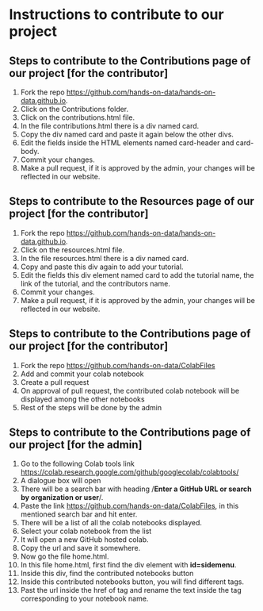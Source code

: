 # Instructions to contribute to our project

## Steps to contribute to the Contributions page of our project [for the contributor]

1) Fork the repo https://github.com/hands-on-data/hands-on-data.github.io.
2) Click on the Contributions folder.
3) Click on the contributions.html file.
4) In the file contributions.html there is a div named card.
5) Copy the div named card and paste it again below the other divs.
6) Edit the fields inside the HTML elements named card-header and card-body.
7) Commit your changes.
8) Make a pull request, if it is approved by the admin, your changes will be reflected in our website.

## Steps to contribute to the Resources page of our project [for the contributor]

1) Fork the repo https://github.com/hands-on-data/hands-on-data.github.io.
2) Click on the resources.html file.
3) In the file resources.html there is a div named card.
4) Copy and paste this div again to add your tutorial.
5) Edit the fields this div element named card to add the tutorial name, the link of the tutorial, and the contributors name.
6) Commit your changes.
7) Make a pull request, if it is approved by the admin, your changes will be reflected in our website.


## Steps to contribute to the Contributions page of our project [for the contributor]

1) Fork the repo https://github.com/hands-on-data/ColabFiles
2) Add and commit your colab notebook
3) Create a pull request
4) On approval of pull request, the contributed colab notebook will be displayed among the other notebooks
5) Rest of the steps will be done by the admin

## Steps to contribute to the Contributions page of our project [for the admin]

1) Go to the following Colab tools link https://colab.research.google.com/github/googlecolab/colabtools/
2) A dialogue box will open
3) There will be a search bar with heading /**Enter a GitHub URL or search by organization or user**/.  
4) Paste the link https://github.com/hands-on-data/ColabFiles, in this mentioned search bar and hit enter.
5) There will be a list of all the colab notebooks displayed.
6) Select your colab notebook from the list
7) It will open a new GitHub hosted colab.
8) Copy the url and save it somewhere.
9) Now go the file home.html.
10) In this file home.html, first find the div element with **id=sidemenu**.
11) Inside this div, find the contributed notebooks button
12) Inside this contributed notebooks button, you will find different <a> tags.
13) Past the url inside the href of <a> tag and rename the text inside the <a> tag corresponding to your notebook name.
